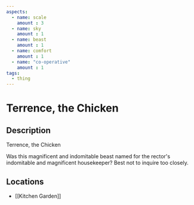 ```yaml
---
aspects: 
  - name: scale
    amount : 3
  - name: sky
    amount : 1
  - name: beast
    amount : 1
  - name: comfort
    amount : 1
  - name: "co-operative"
    amount : 1
tags:
  - thing
---
```


# Terrence, the Chicken

## Description
Terrence, the Chicken

Was this magnificent and indomitable beast named for the rector's indomitable and magnificent housekeeper? Best not to inquire too closely.
## Locations
- [[Kitchen Garden]]